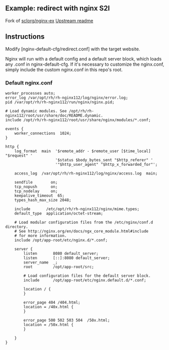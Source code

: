 Example: redirect with nginx S2I
---

Fork of [sclorg/nginx-ex](https://github.com/sclorg/nginx-ex)
[Upstream readme](README-upstream.md)


## Instructions

Modify [nginx-default-cfg/redirect.conf] with the target website.

Nginx will run with a default config and a default server block, which loads any .conf in nginx-default-cfg.
If it's necessary to customize the nginx.conf, simply include the custom nginx.conf in this repo's root.

### Default nginx.conf

```
worker_processes auto;
error_log /var/opt/rh/rh-nginx112/log/nginx/error.log;
pid /var/opt/rh/rh-nginx112/run/nginx/nginx.pid;

# Load dynamic modules. See /opt/rh/rh-nginx112/root/usr/share/doc/README.dynamic.
include /opt/rh/rh-nginx112/root/usr/share/nginx/modules/*.conf;

events {
    worker_connections  1024;
}

http {
    log_format  main  '$remote_addr - $remote_user [$time_local] "$request" '
                      '$status $body_bytes_sent "$http_referer" '
                      '"$http_user_agent" "$http_x_forwarded_for"';

    access_log  /var/opt/rh/rh-nginx112/log/nginx/access.log  main;

    sendfile        on;
    tcp_nopush      on;
    tcp_nodelay     on;
    keepalive_timeout  65;
    types_hash_max_size 2048;

    include       /etc/opt/rh/rh-nginx112/nginx/mime.types;
    default_type  application/octet-stream;

    # Load modular configuration files from the /etc/nginx/conf.d directory.
    # See http://nginx.org/en/docs/ngx_core_module.html#include
    # for more information.
    include /opt/app-root/etc/nginx.d/*.conf;

    server {
        listen       8080 default_server;
        listen       [::]:8080 default_server;
        server_name  _;
        root         /opt/app-root/src;

        # Load configuration files for the default server block.
        include      /opt/app-root/etc/nginx.default.d/*.conf;

        location / {
        }

        error_page 404 /404.html;
        location = /40x.html {
        }

        error_page 500 502 503 504  /50x.html;
        location = /50x.html {
        }

    }
}
```
